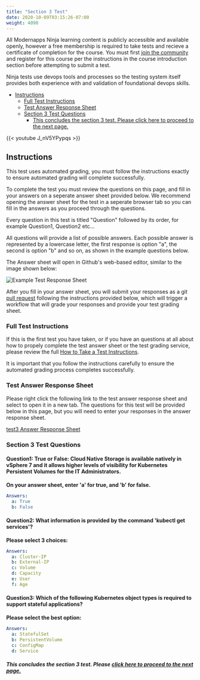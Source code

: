 ```yaml
---
title: "Section 3 Test"
date: 2020-10-09T03:15:26-07:00
weight: 4090
---
```


All Modernapps Ninja learning content is publicly accessible and available openly, however a free membership is required to take tests and recieve a certificate of completion for the course. You must first [join the community](https://modernapps.ninja/about/membership/) and register for this course per the instructions in the course introduction section before attempting to submit a test.

Ninja tests use devops tools and processes so the testing system itself provides both experience with and validation of foundational devops skills. 

- [Instructions](#instructions)
  - [Full Test Instructions](#full-test-instructions)
  - [Test Answer Response Sheet](#test-answer-response-sheet)
  - [Section 3 Test Questions](#section-3-test-questions)
      - [This concludes the section 3 test. Please click here to proceed to the next page.](#this-concludes-the-section-3-test-please-click-here-to-proceed-to-the-next-page)

{{< youtube J_nV5YPypqs >}}

## Instructions

This test uses automated grading, you must follow the instructions exactly to ensure automated grading will complete successfully. 

To complete the test you must review the questions on this page, and fill in your answers on a seperate answer sheet provided below. We recommend opening the answer sheet for the test in a seperate browser tab so you can fill in the answers as you proceed through the questions. 

Every question in this test is titled "Question" followed by its order, for example Question1, Question2 etc...

All questions will provide a list of possible answers. Each possible answer is represented by a lowercase letter, the first response is option "a", the second is option "b" and so on, as shown in the example questions below. 

The Answer sheet will open in Github's web-based editor, similar to the image shown below:

![Example Test Response Sheet](/vspheretanzu201_vt4599/admin/assets/images/blank_test_screen_example.png)  

After you fill in your answer sheet, you will submit  your responses as a git [pull request](https://docs.github.com/en/github/collaborating-with-issues-and-pull-requests/about-pull-requests) following the instructions provided below, which will trigger a workflow that will grade your responses and provide your test grading sheet. 

### Full Test Instructions

If this is the first test you have taken, or if you have an questions at all about how to propely complete the test answer sheet or the test grading service, please review the full [How to Take a Test Instructions](https://modernapps.ninja/course_repo_template_ct8279/docs/reference/testinstructions/).  

It is important that you follow the instructions carefully to ensure the automated grading process completes successfully.

### Test Answer Response Sheet

Please right click the following link to the test answer response sheet and select to open it in a new tab. The questions for this test will be provided below in this page, but you will need to enter your responses in the answer response sheet. 

[test3 Answer Response Sheet](https://github.com/modernappsninja/vspheretanzu201_vt4599/edit/main/static/admin/userdata/tests/test3.yml)  

### Section 3 Test Questions

#### **Question1:** True or False: Cloud Native Storage is available natively in vSphere 7 and it allows higher levels of visibility for Kubernetes Persistent Volumes for the IT Administrators.  <!-- omit in toc -->

**On your answer sheet, enter 'a' for true, and 'b' for false.**

```yml
Answers:
  a: True
  b: False
```

#### **Question2:** What information is provided by the command 'kubectl get services'?  <!-- omit in toc -->

**Please select 3 choices:**

```yml
Answers:
  a: Cluster-IP 
  b: External-IP 
  c: Volume 
  d: Capacity 
  e: User
  f: Age
```

#### **Question3:** Which of the following Kubernetes object types is required to support stateful applications?  <!-- omit in toc -->

**Please select the best option:**

```yml
Answers:
  a: StatefulSet
  b: PersistentVolume
  c: ConfigMap
  d: Service
```

##### This concludes the section 3 test. Please [click here to proceed to the next page.](/vspheretanzu201_vt4599/docs/closingsummary/)
